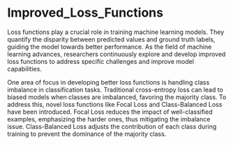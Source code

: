 # Improved_Loss_Functions


Loss functions play a crucial role in training machine learning models. They quantify the disparity between predicted values and ground truth labels, guiding the model towards better performance. As the field of machine learning advances, researchers continuously explore and develop improved loss functions to address specific challenges and improve model capabilities.

One area of focus in developing better loss functions is handling class imbalance in classification tasks. Traditional cross-entropy loss can lead to biased models when classes are imbalanced, favoring the majority class. To address this, novel loss functions like Focal Loss and Class-Balanced Loss have been introduced. Focal Loss reduces the impact of well-classified examples, emphasizing the harder ones, thus mitigating the imbalance issue. Class-Balanced Loss adjusts the contribution of each class during training to prevent the dominance of the majority class.
